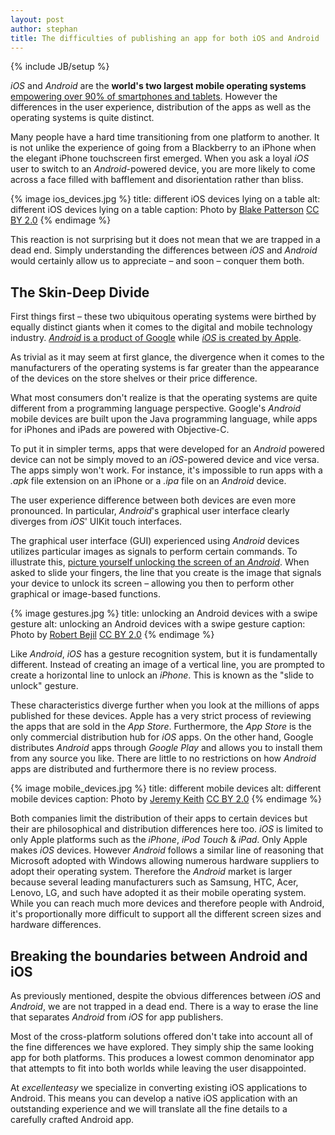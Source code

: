 ```yaml
---
layout: post
author: stephan
title: The difficulties of publishing an app for both iOS and Android
---
```

{% include JB/setup %}

*iOS* and *Android* are the **world's two largest mobile operating systems** [empowering over 90% of smartphones and tablets](http://en.wikipedia.org/wiki/Usage_share_of_operating_systems#Mobile_devices). However the differences in the user experience, distribution of the apps as well as the operating systems is quite distinct.

Many people have a hard time transitioning from one platform to another. It is not unlike the experience of going from a Blackberry to an iPhone when the elegant iPhone touchscreen first emerged. When you ask a loyal *iOS* user to switch to an *Android*-powered device, you are more likely to come across a face filled with bafflement and disorientation rather than bliss.

{% image ios_devices.jpg %}
  title: different iOS devices lying on a table
  alt: different iOS devices lying on a table
  caption: Photo by [Blake Patterson](http://www.flickr.com/photos/35448539@N00/4773693893) [CC BY 2.0](http://creativecommons.org/licenses/by/2.0/)
{% endimage %}

This reaction is not surprising but it does not mean that we are trapped in a dead end. Simply understanding the differences between *iOS* and *Android* would certainly allow us to appreciate – and soon – conquer them both.

## The Skin-Deep Divide

First things first – these two ubiquitous operating systems were birthed by equally distinct giants when it comes to the digital and mobile technology industry. <!-- more --><span id="more"></span>[*Android* is a product of Google](http://www.android.com/) while [*iOS* is created by Apple](http://www.apple.com/iphone/ios/).

As trivial as it may seem at first glance, the divergence when it comes to the manufacturers of the operating systems is far greater than the appearance of the devices on the store shelves or their price difference.

What most consumers don't realize is that the operating systems are quite different from a programming language perspective. Google's *Android* mobile devices are built upon the Java programming language, while apps for iPhones and iPads are powered with Objective-C.

To put it in simpler terms, apps that were developed for an *Android* powered device can not be simply moved to an *iOS*-powered device and vice versa. The apps simply won't work. For instance, it's impossible to run apps with a *.apk* file extension on an iPhone or a *.ipa* file on an *Android* device.

The user experience difference between both devices are even more pronounced. In particular, *Android*'s graphical user interface clearly diverges from *iOS*' UIKit touch interfaces.

The graphical user interface (GUI) experienced using *Android* devices utilizes particular images as signals to perform certain commands. To illustrate this, [picture yourself unlocking the screen of an *Android*](http://www.android.com/about/ice-cream-sandwich/#face-unlock). When asked to slide your fingers, the line that you create is the image that signals your device to unlock its screen – allowing you then to perform other graphical or image-based functions.

{% image gestures.jpg %}
  title: unlocking an Android devices with a swipe gesture
  alt: unlocking an Android devices with a swipe gesture
  caption: Photo by [Robert Bejil](http://www.flickr.com/photos/28618109@N05/6783731870/) [CC BY 2.0](http://creativecommons.org/licenses/by/2.0/)
{% endimage %}

Like *Android*, *iOS* has a gesture recognition system, but it is fundamentally different. Instead of creating an image of a vertical line, you are prompted to create a horizontal line to unlock an *iPhone*. This is known as the "slide to unlock" gesture.

These characteristics diverge further when you look at the millions of apps published for these devices. Apple has a very strict process of reviewing the apps that are sold in the *App Store*. Furthermore, the *App Store* is the only commercial distribution hub for *iOS* apps. On the other hand, Google distributes *Android* apps through *Google Play* and allows you to install them from any source you like. There are little to no restrictions on how *Android* apps are distributed and furthermore there is no review process.

{% image mobile_devices.jpg %}
  title: different mobile devices
  alt: different mobile devices
  caption: Photo by [Jeremy Keith](http://www.flickr.com/photos/74105777@N00/7753864240/) [CC BY 2.0](http://creativecommons.org/licenses/by/2.0/)
{% endimage %}

Both companies limit the distribution of their apps to certain devices but their are philosophical and distribution differences here too. *iOS* is limited to only Apple platforms such as the *iPhone*, *iPod Touch* & *iPad*. Only Apple makes *iOS* devices. However *Android* follows a similar line of reasoning that Microsoft adopted with Windows allowing numerous hardware suppliers to adopt their operating system. Therefore the *Android* market is larger because several leading manufacturers such as Samsung, HTC, Acer, Lenovo, LG, and such have adopted it as their mobile operating system. While you can reach much more devices and therefore people with Android, it's proportionally more difficult to support all the different screen sizes and hardware differences.

## Breaking the boundaries between Android and iOS

As previously mentioned, despite the obvious differences between *iOS* and *Android*, we are not trapped in a dead end. There is a way to erase the line that separates *Android* from *iOS* for app publishers.

Most of the cross-platform solutions offered don't take into account all of the fine differences we have explored. They simply ship the same looking app for both platforms. This produces a lowest common denominator app that attempts to fit into both worlds while leaving the user disappointed.

At *excellenteasy* we specialize in converting existing iOS applications to Android. This means you can develop a native iOS application with an outstanding experience and we will translate all the fine details to a carefully crafted Android app.
